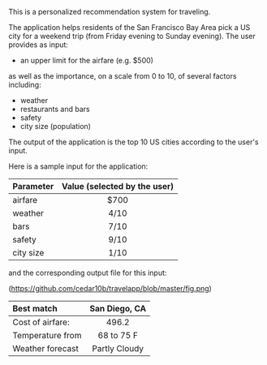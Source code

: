 This is a personalized recommendation system for traveling.

The application helps residents of the San Francisco Bay Area pick a US city for a weekend trip (from Friday evening to Sunday evening). The user provides as input:

* an upper limit for the airfare (e.g. $500)

as well as the importance, on a scale from 0 to 10, of several factors including:

* weather
* restaurants and bars
* safety
* city size (population)

The output of the application is the top 10 US cities according to the user's input.

Here is a sample input for the application:

|Parameter    | Value (selected by the user) |
|:------------|:----------------------------:|
|airfare      |          $700                |
|weather      |          4/10                |
|bars         |          7/10                |
|safety       |          9/10                |
|city size    |          1/10                |

and the corresponding output file for this input:

(https://github.com/cedar10b/travelapp/blob/master/fig.png)

|Best match       | San Diego, CA |
|:----------------|:-------------:|
|Cost of airfare: | 496.2         |
|Temperature from | 68 to  75  F  |
|Weather forecast | Partly Cloudy |





